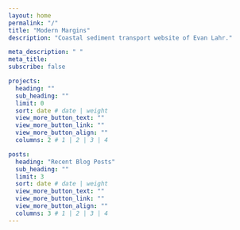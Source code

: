 ```yaml
---
layout: home
permalink: "/"
title: "Modern Margins"
description: "Coastal sediment transport website of Evan Lahr."

meta_description: " "
meta_title:  
subscribe: false

projects:
  heading: ""
  sub_heading: ""
  limit: 0
  sort: date # date | weight
  view_more_button_text: ""
  view_more_button_link: ""
  view_more_button_align: ""
  columns: 2 # 1 | 2 | 3 | 4

posts:
  heading: "Recent Blog Posts"
  sub_heading: ""
  limit: 3
  sort: date # date | weight
  view_more_button_text: ""
  view_more_button_link: ""
  view_more_button_align: ""
  columns: 3 # 1 | 2 | 3 | 4
---
```

